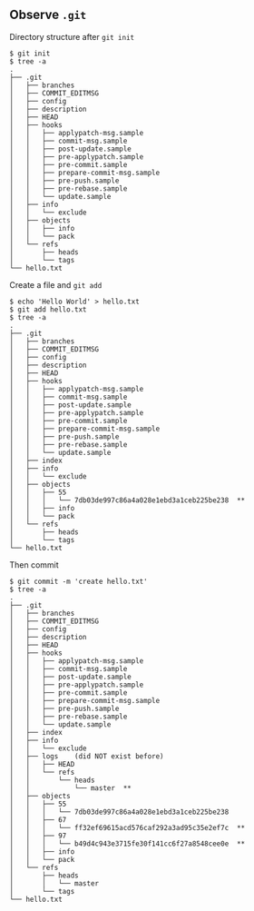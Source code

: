 
Observe `.git`
-------------
Directory structure after `git init`

    $ git init
    $ tree -a 
    .
    ├── .git
    │   ├── branches
    │   ├── COMMIT_EDITMSG
    │   ├── config
    │   ├── description
    │   ├── HEAD
    │   ├── hooks
    │   │   ├── applypatch-msg.sample
    │   │   ├── commit-msg.sample
    │   │   ├── post-update.sample
    │   │   ├── pre-applypatch.sample
    │   │   ├── pre-commit.sample
    │   │   ├── prepare-commit-msg.sample
    │   │   ├── pre-push.sample
    │   │   ├── pre-rebase.sample
    │   │   └── update.sample
    │   ├── info
    │   │   └── exclude
    │   ├── objects
    │   │   ├── info
    │   │   └── pack
    │   └── refs
    │       ├── heads
    │       └── tags
    └── hello.txt

Create a file and `git add`

    $ echo 'Hello World' > hello.txt
    $ git add hello.txt
    $ tree -a
    .
    ├── .git
    │   ├── branches
    │   ├── COMMIT_EDITMSG
    │   ├── config
    │   ├── description
    │   ├── HEAD
    │   ├── hooks
    │   │   ├── applypatch-msg.sample
    │   │   ├── commit-msg.sample
    │   │   ├── post-update.sample
    │   │   ├── pre-applypatch.sample
    │   │   ├── pre-commit.sample
    │   │   ├── prepare-commit-msg.sample
    │   │   ├── pre-push.sample
    │   │   ├── pre-rebase.sample
    │   │   └── update.sample
    │   ├── index
    │   ├── info
    │   │   └── exclude
    │   ├── objects
    │   │   ├── 55
    │   │   │   └── 7db03de997c86a4a028e1ebd3a1ceb225be238  **
    │   │   ├── info
    │   │   └── pack
    │   └── refs
    │       ├── heads
    │       └── tags
    └── hello.txt

Then commit

    $ git commit -m 'create hello.txt'
    $ tree -a
    .
    ├── .git
    │   ├── branches
    │   ├── COMMIT_EDITMSG
    │   ├── config
    │   ├── description
    │   ├── HEAD
    │   ├── hooks
    │   │   ├── applypatch-msg.sample
    │   │   ├── commit-msg.sample
    │   │   ├── post-update.sample
    │   │   ├── pre-applypatch.sample
    │   │   ├── pre-commit.sample
    │   │   ├── prepare-commit-msg.sample
    │   │   ├── pre-push.sample
    │   │   ├── pre-rebase.sample
    │   │   └── update.sample
    │   ├── index
    │   ├── info
    │   │   └── exclude
    │   ├── logs    (did NOT exist before)
    │   │   ├── HEAD
    │   │   └── refs
    │   │       └── heads
    │   │           └── master  **
    │   ├── objects
    │   │   ├── 55
    │   │   │   └── 7db03de997c86a4a028e1ebd3a1ceb225be238
    │   │   ├── 67
    │   │   │   └── ff32ef69615acd576caf292a3ad95c35e2ef7c  **
    │   │   ├── 97
    │   │   │   └── b49d4c943e3715fe30f141cc6f27a8548cee0e  **
    │   │   ├── info
    │   │   └── pack
    │   └── refs
    │       ├── heads
    │       │   └── master
    │       └── tags
    └── hello.txt


